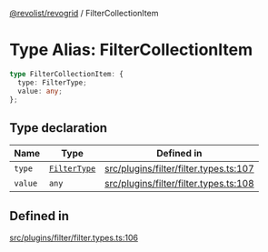 [@revolist/revogrid](README.md) / FilterCollectionItem

# Type Alias: FilterCollectionItem

```ts
type FilterCollectionItem: {
  type: FilterType;
  value: any;
};
```

## Type declaration

| Name | Type | Defined in |
| ------ | ------ | ------ |
| `type` | [`FilterType`](TypeAlias.FilterType.md) | [src/plugins/filter/filter.types.ts:107](https://github.com/revolist/revogrid/blob/7eb028636fe9635cf32f3cf0775076c9e2dde053/src/plugins/filter/filter.types.ts#L107) |
| `value` | `any` | [src/plugins/filter/filter.types.ts:108](https://github.com/revolist/revogrid/blob/7eb028636fe9635cf32f3cf0775076c9e2dde053/src/plugins/filter/filter.types.ts#L108) |

## Defined in

[src/plugins/filter/filter.types.ts:106](https://github.com/revolist/revogrid/blob/7eb028636fe9635cf32f3cf0775076c9e2dde053/src/plugins/filter/filter.types.ts#L106)

